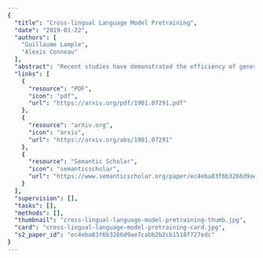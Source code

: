 ```yaml
---
{
  "title": "Cross-lingual Language Model Pretraining",
  "date": "2019-01-22",
  "authors": [
    "Guillaume Lample",
    "Alexis Conneau"
  ],
  "abstract": "Recent studies have demonstrated the efficiency of generative pretraining for English natural language understanding. In this work, we extend this approach to multiple languages and show the effectiveness of cross-lingual pretraining. We propose two methods to learn cross-lingual language models (XLMs): one unsupervised that only relies on monolingual data, and one supervised that leverages parallel data with a new cross-lingual language model objective. We obtain state-of-the-art results on cross-lingual classification, unsupervised and supervised machine translation. On XNLI, our approach pushes the state of the art by an absolute gain of 4.9% accuracy. On unsupervised machine translation, we obtain 34.3 BLEU on WMT’16 German-English, improving the previous state of the art by more than 9 BLEU. On supervised machine translation, we obtain a new state of the art of 38.5 BLEU on WMT’16 Romanian-English, outperforming the previous best approach by more than 4 BLEU. Our code and pretrained models will be made publicly available.",
  "links": [
    {
      "resource": "PDF",
      "icon": "pdf",
      "url": "https://arxiv.org/pdf/1901.07291.pdf"
    },
    {
      "resource": "arXiv.org",
      "icon": "arxiv",
      "url": "https://arxiv.org/abs/1901.07291"
    },
    {
      "resource": "Semantic Scholar",
      "icon": "semanticscholar",
      "url": "https://www.semanticscholar.org/paper/ec4eba83f6b3266d9ae7cabb2b2cb1518f727edc"
    }
  ],
  "supervision": [],
  "tasks": [],
  "methods": [],
  "thumbnail": "cross-lingual-language-model-pretraining-thumb.jpg",
  "card": "cross-lingual-language-model-pretraining-card.jpg",
  "s2_paper_id": "ec4eba83f6b3266d9ae7cabb2b2cb1518f727edc"
}
---
```


